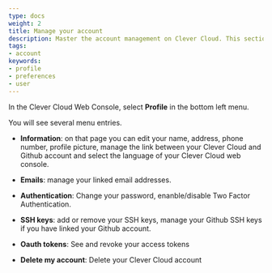 ```yaml
---
type: docs
weight: 2
title: Manage your account
description: Master the account management on Clever Cloud. This section covers everything from updating personal information to modifying email,SSH keys or tokens on our PaaS platform.
tags:
- account
keywords:
- profile
- preferences
- user
---
```


In the Clever Cloud Web Console, select **Profile** in the bottom left menu.

You will see several menu entries.

- **Information**: on that page you can edit your name, address, phone number, profile picture, manage the link between your Clever Cloud and Github account and select the language of your Clever Cloud web console.

- **Emails**: manage your linked email addresses.

- **Authentication**: Change your password, enanble/disable Two Factor Authentication.

- **SSH keys**: add or remove your SSH keys, manage your Github SSH keys if you have linked your Github account.

- **Oauth tokens**: See and revoke your access tokens

- **Delete my account**: Delete your Clever Cloud account
